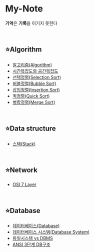 # My-Note
**기억**은 **기록**을 이기지 못한다

<br>

## ⭐Algorithm
- [알고리즘(Algorithm)](https://github.com/imsoncod/My-Note/blob/master/%EC%95%8C%EA%B3%A0%EB%A6%AC%EC%A6%98/%EC%95%8C%EA%B3%A0%EB%A6%AC%EC%A6%98(Algorithm).md)
- [시간복잡도와 공간복잡도](https://github.com/imsoncod/My-Note/blob/master/%EC%95%8C%EA%B3%A0%EB%A6%AC%EC%A6%98/%EC%8B%9C%EA%B0%84%EB%B3%B5%EC%9E%A1%EB%8F%84%EC%99%80%20%EA%B3%B5%EA%B0%84%EB%B3%B5%EC%9E%A1%EB%8F%84.md)
- [선택정렬(Selection Sort)](https://github.com/imsoncod/My-Note/blob/master/%EC%95%8C%EA%B3%A0%EB%A6%AC%EC%A6%98/%EC%84%A0%ED%83%9D%EC%A0%95%EB%A0%AC(Selection_Sort).md)
- [버블정렬(Bubble Sort)](https://github.com/imsoncod/My-Note/blob/master/%EC%95%8C%EA%B3%A0%EB%A6%AC%EC%A6%98/%EB%B2%84%EB%B8%94%EC%A0%95%EB%A0%AC(Bubble_Sort).md)
- [삽입정렬(Insertion Sort)](https://github.com/imsoncod/My-Note/blob/master/%EC%95%8C%EA%B3%A0%EB%A6%AC%EC%A6%98/%EC%82%BD%EC%9E%85%EC%A0%95%EB%A0%AC(Insertion%20Sort).md)
- [퀵정렬(Quick Sort)](https://github.com/imsoncod/My-Note/blob/master/%EC%95%8C%EA%B3%A0%EB%A6%AC%EC%A6%98/%ED%80%B5%EC%A0%95%EB%A0%AC(Quick%20Sort).md)
- [병합정렬(Merge Sort)](https://github.com/imsoncod/My-Note/blob/master/%EC%95%8C%EA%B3%A0%EB%A6%AC%EC%A6%98/%EB%B3%91%ED%95%A9%EC%A0%95%EB%A0%AC(Merge%20Sort).md)

<br>

## ⭐Data structure
- [스택(Stack)](https://github.com/imsoncod/My-Note/blob/master/%EC%9E%90%EB%A3%8C%EA%B5%AC%EC%A1%B0/%EC%8A%A4%ED%83%9D(Stack).md)

<br>

## ⭐Network
- [OSI 7 Layer]()

<br>

## ⭐Database
- [데이터베이스(Database)](https://github.com/imsoncod/My-Note/blob/master/%EB%8D%B0%EC%9D%B4%ED%84%B0%EB%B2%A0%EC%9D%B4%EC%8A%A4/%EB%8D%B0%EC%9D%B4%ED%84%B0%EB%B2%A0%EC%9D%B4%EC%8A%A4.md)
- [데이터베이스 시스템(Database System)](https://github.com/imsoncod/My-Note/blob/master/%EB%8D%B0%EC%9D%B4%ED%84%B0%EB%B2%A0%EC%9D%B4%EC%8A%A4/%EB%8D%B0%EC%9D%B4%ED%84%B0%EB%B2%A0%EC%9D%B4%EC%8A%A4%20%EC%8B%9C%EC%8A%A4%ED%85%9C(Database%20System).md)
- [파일시스템 vs DBMS](https://github.com/imsoncod/My-Note/blob/master/%EB%8D%B0%EC%9D%B4%ED%84%B0%EB%B2%A0%EC%9D%B4%EC%8A%A4/%ED%8C%8C%EC%9D%BC%EC%8B%9C%EC%8A%A4%ED%85%9C%20vs%20DBMS.md)
- [ANSI 3단계 DB구조](https://github.com/imsoncod/My-Note/blob/master/%EB%8D%B0%EC%9D%B4%ED%84%B0%EB%B2%A0%EC%9D%B4%EC%8A%A4/ANSI%203%EB%8B%A8%EA%B3%84%20DB%EA%B5%AC%EC%A1%B0.md)
